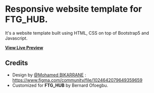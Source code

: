 # Responsive website template for FTG_HUB.

It's a website template built using HTML, CSS on top of Bootstrap5 and Javascript.

[**View Live Preview**](https://ftg-hub.com/)

## Credits

- Design by [@Mohamed BIKARRANE](https://www.figma.com/@medbika) : https://www.figma.com/community/file/1024642079649359659
- Customized for <strong>FTG_HUB</strong> by Bernard Ofoegbu.
